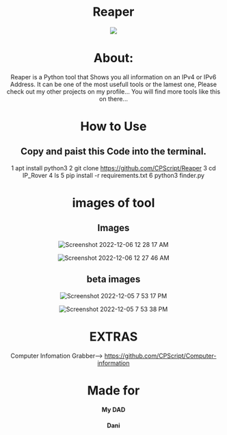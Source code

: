 <div align="center">

# Reaper

<p align="center">
 <img src="https://www.pngall.com/wp-content/uploads/5/Grim-Reaper-PNG-Transparent-HD-Photo.png" />
</p>

# About: 
Reaper is a Python tool that Shows you all information on an IPv4 or IPv6 Address. It can be one of the most usefull tools or the lamest one, Please check out my other projects on my profile... You will find more tools like this on there...

# How to Use
## Copy and paist this Code into the terminal.

1       apt install python3
2       git clone https://github.com/CPScript/Reaper
3       cd IP_Rover
4       ls
5       pip install -r requirements.txt
6       python3 finder.py

# images of tool

## Images

![Screenshot 2022-12-06 12 28 17 AM](https://user-images.githubusercontent.com/83523587/205824424-f6fe648a-aaf8-4dd3-9b96-be9f23c9c42e.png)

![Screenshot 2022-12-06 12 27 46 AM](https://user-images.githubusercontent.com/83523587/205824510-688b6081-ec10-4176-a6b1-6e4c502487bc.png)

## beta images

![Screenshot 2022-12-05 7 53 17 PM](https://user-images.githubusercontent.com/83523587/205780015-c936a384-ad45-4514-ae96-4c03cdc1e615.png)

![Screenshot 2022-12-05 7 53 38 PM](https://user-images.githubusercontent.com/83523587/205780019-663abdea-5014-42bd-ba7d-70839723c9b1.png)

# EXTRAS
 
Computer Infomation Grabber--> https://github.com/CPScript/Computer-information

# Made for 

#### My DAD
#### Dani
